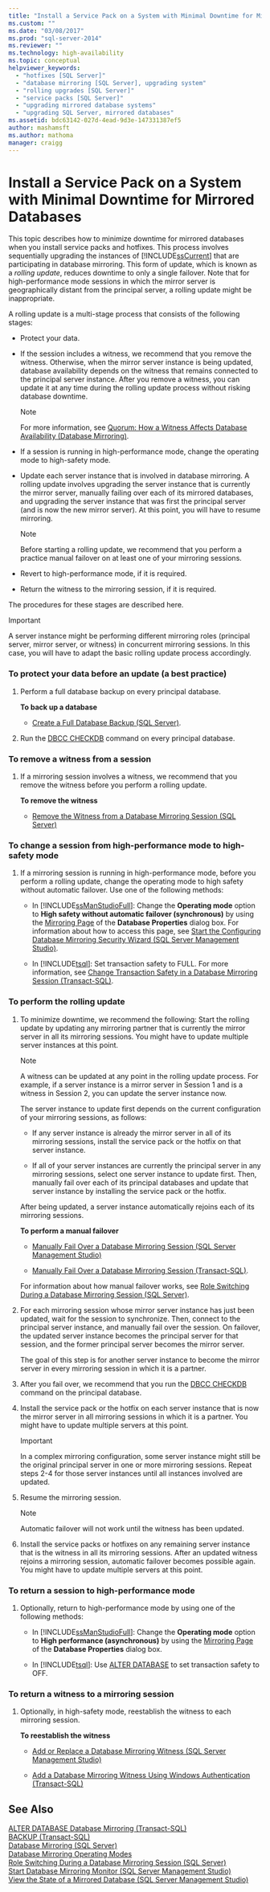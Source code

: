 ```yaml
---
title: "Install a Service Pack on a System with Minimal Downtime for Mirrored Databases | Microsoft Docs"
ms.custom: ""
ms.date: "03/08/2017"
ms.prod: "sql-server-2014"
ms.reviewer: ""
ms.technology: high-availability
ms.topic: conceptual
helpviewer_keywords: 
  - "hotfixes [SQL Server]"
  - "database mirroring [SQL Server], upgrading system"
  - "rolling upgrades [SQL Server]"
  - "service packs [SQL Server]"
  - "upgrading mirrored database systems"
  - "upgrading SQL Server, mirrored databases"
ms.assetid: bdc63142-027d-4ead-9d3e-147331387ef5
author: mashamsft
ms.author: mathoma
manager: craigg
---
```

# Install a Service Pack on a System with Minimal Downtime for Mirrored Databases
  This topic describes how to minimize downtime for mirrored databases when you install service packs and hotfixes. This process involves sequentially upgrading the instances of [!INCLUDE[ssCurrent](../includes/sscurrent-md.md)] that are participating in database mirroring. This form of update, which is known as a *rolling update*, reduces downtime to only a single failover. Note that for high-performance mode sessions in which the mirror server is geographically distant from the principal server, a rolling update might be inappropriate.  
  
 A rolling update is a multi-stage process that consists of the following stages:  
  
-   Protect your data.  
  
-   If the session includes a witness, we recommend that you remove the witness. Otherwise, when the mirror server instance is being updated, database availability depends on the witness that remains connected to the principal server instance. After you remove a witness, you can update it at any time during the rolling update process without risking database downtime.  
  
    > [!NOTE]  
    >  For more information, see [Quorum: How a Witness Affects Database Availability &#40;Database Mirroring&#41;](database-mirroring/quorum-how-a-witness-affects-database-availability-database-mirroring.md).  
  
-   If a session is running in high-performance mode, change the operating mode to high-safety mode.  
  
-   Update each server instance that is involved in database mirroring. A rolling update involves upgrading the server instance that is currently the mirror server, manually failing over each of its mirrored databases, and upgrading the server instance that was first the principal server (and is now the new mirror server). At this point, you will have to resume mirroring.  
  
    > [!NOTE]  
    >  Before starting a rolling update, we recommend that you perform a practice manual failover on at least one of your mirroring sessions.  
  
-   Revert to high-performance mode, if it is required.  
  
-   Return the witness to the mirroring session, if it is required.  
  
 The procedures for these stages are described here.  
  
> [!IMPORTANT]  
>  A server instance might be performing different mirroring roles (principal server, mirror server, or witness) in concurrent mirroring sessions. In this case, you will have to adapt the basic rolling update process accordingly.  
  
### To protect your data before an update (a best practice)  
  
1.  Perform a full database backup on every principal database.  
  
     **To back up a database**  
  
    -   [Create a Full Database Backup &#40;SQL Server&#41;](../relational-databases/backup-restore/create-a-full-database-backup-sql-server.md).  
  
2.  Run the [DBCC CHECKDB](/sql/t-sql/database-console-commands/dbcc-checkdb-transact-sql) command on every principal database.  
  
### To remove a witness from a session  
  
1.  If a mirroring session involves a witness, we recommend that you remove the witness before you perform a rolling update.  
  
     **To remove the witness**  
  
    -   [Remove the Witness from a Database Mirroring Session &#40;SQL Server&#41;](database-mirroring/remove-the-witness-from-a-database-mirroring-session-sql-server.md)  
  
### To change a session from high-performance mode to high-safety mode  
  
1.  If a mirroring session is running in high-performance mode, before you perform a rolling update, change the operating mode to high safety without automatic failover. Use one of the following methods:  
  
    -   In [!INCLUDE[ssManStudioFull](../includes/ssmanstudiofull-md.md)]: Change the **Operating mode** option to **High safety without automatic failover (synchronous)** by using the [Mirroring Page](../relational-databases/databases/database-properties-mirroring-page.md) of the **Database Properties** dialog box. For information about how to access this page, see [Start the Configuring Database Mirroring Security Wizard &#40;SQL Server Management Studio&#41;](database-mirroring/start-the-configuring-database-mirroring-security-wizard.md).  
  
    -   In [!INCLUDE[tsql](../includes/tsql-md.md)]: Set transaction safety to FULL. For more information, see [Change Transaction Safety in a Database Mirroring Session &#40;Transact-SQL&#41;](database-mirroring/change-transaction-safety-in-a-database-mirroring-session-transact-sql.md).  
  
### To perform the rolling update  
  
1.  To minimize downtime, we recommend the following: Start the rolling update by updating any mirroring partner that is currently the mirror server in all its mirroring sessions. You might have to update multiple server instances at this point.  
  
    > [!NOTE]  
    >  A witness can be updated at any point in the rolling update process. For example, if a server instance is a mirror server in Session 1 and is a witness in Session 2, you can update the server instance now.  
  
     The server instance to update first depends on the current configuration of your mirroring sessions, as follows:  
  
    -   If any server instance is already the mirror server in all of its mirroring sessions, install the service pack or the hotfix on that server instance.  
  
    -   If all of your server instances are currently the principal server in any mirroring sessions, select one server instance to update first. Then, manually fail over each of its principal databases and update that server instance by installing the service pack or the hotfix.  
  
     After being updated, a server instance automatically rejoins each of its mirroring sessions.  
  
     **To perform a manual failover**  
  
    -   [Manually Fail Over a Database Mirroring Session &#40;SQL Server Management Studio&#41;](database-mirroring/manually-fail-over-a-database-mirroring-session-sql-server-management-studio.md)  
  
    -   [Manually Fail Over a Database Mirroring Session &#40;Transact-SQL&#41;](database-mirroring/manually-fail-over-a-database-mirroring-session-transact-sql.md).  
  
     For information about how manual failover works, see [Role Switching During a Database Mirroring Session &#40;SQL Server&#41;](database-mirroring/role-switching-during-a-database-mirroring-session-sql-server.md).  
  
2.  For each mirroring session whose mirror server instance has just been updated, wait for the session to synchronize. Then, connect to the principal server instance, and manually fail over the session. On failover, the updated server instance becomes the principal server for that session, and the former principal server becomes the mirror server.  
  
     The goal of this step is for another server instance to become the mirror server in every mirroring session in which it is a partner.  
  
3.  After you fail over, we recommend that you run the [DBCC CHECKDB](/sql/t-sql/database-console-commands/dbcc-checkdb-transact-sql) command on the principal database.  
  
4.  Install the service pack or the hotfix on each server instance that is now the mirror server in all mirroring sessions in which it is a partner. You might have to update multiple servers at this point.  
  
    > [!IMPORTANT]  
    >  In a complex mirroring configuration, some server instance might still be the original principal server in one or more mirroring sessions. Repeat steps 2-4 for those server instances until all instances involved are updated.  
  
5.  Resume the mirroring session.  
  
    > [!NOTE]  
    >  Automatic failover will not work until the witness has been updated.  
  
6.  Install the service packs or hotfixes on any remaining server instance that is the witness in all its mirroring sessions. After an updated witness rejoins a mirroring session, automatic failover becomes possible again. You might have to update multiple servers at this point.  
  
### To return a session to high-performance mode  
  
1.  Optionally, return to high-performance mode by using one of the following methods:  
  
    -   In [!INCLUDE[ssManStudioFull](../includes/ssmanstudiofull-md.md)]: Change the **Operating mode** option to **High performance (asynchronous)** by using the [Mirroring Page](../relational-databases/databases/database-properties-mirroring-page.md) of the **Database Properties** dialog box.  
  
    -   In [!INCLUDE[tsql](../includes/tsql-md.md)]: Use [ALTER DATABASE](/sql/t-sql/statements/alter-database-transact-sql-database-mirroring) to set transaction safety to OFF.  
  
### To return a witness to a mirroring session  
  
1.  Optionally, in high-safety mode, reestablish the witness to each mirroring session.  
  
     **To reestablish the witness**  
  
    -   [Add or Replace a Database Mirroring Witness &#40;SQL Server Management Studio&#41;](database-mirroring/add-or-replace-a-database-mirroring-witness-sql-server-management-studio.md)  
  
    -   [Add a Database Mirroring Witness Using Windows Authentication &#40;Transact-SQL&#41;](database-mirroring/add-a-database-mirroring-witness-using-windows-authentication-transact-sql.md)  
  
## See Also  
 [ALTER DATABASE Database Mirroring &#40;Transact-SQL&#41;](/sql/t-sql/statements/alter-database-transact-sql-database-mirroring)   
 [BACKUP &#40;Transact-SQL&#41;](/sql/t-sql/statements/backup-transact-sql)   
 [Database Mirroring &#40;SQL Server&#41;](database-mirroring/database-mirroring-sql-server.md)   
 [Database Mirroring Operating Modes](database-mirroring/database-mirroring-operating-modes.md)   
 [Role Switching During a Database Mirroring Session &#40;SQL Server&#41;](database-mirroring/role-switching-during-a-database-mirroring-session-sql-server.md)   
 [Start Database Mirroring Monitor &#40;SQL Server Management Studio&#41;](database-mirroring/start-database-mirroring-monitor-sql-server-management-studio.md)   
 [View the State of a Mirrored Database &#40;SQL Server Management Studio&#41;](database-mirroring/view-the-state-of-a-mirrored-database-sql-server-management-studio.md)  
  
  
